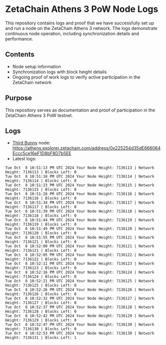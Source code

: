 # ZetaChain Athens 3 PoW Node Logs
This repository contains logs and proof that we have successfully set up and run a node on the ZetaChain Athens 3 network. The logs demonstrate continuous node operation, including synchronization details and performance.

## Contents
- Node setup information
- Synchronization logs with block height details
- Ongoing proof of work logs to verify active participation in the ZetaChain network

## Purpose
This repository serves as documentation and proof of participation in the ZetaChain Athens 3 PoW testnet.

## Logs

- [Third Bunny](https://thirdbunny.xyz/) node: https://athens.explorer.zetachain.com/address/0x225254d35dE666064Eccc5ce16eF1D8bF8D7b5EE
- Latest logs:
```
Tue Oct  8 10:51:13 PM UTC 2024 Your Node Height: 7136113 | Network Height: 7136113 | Blocks Left: 0
Tue Oct  8 10:51:18 PM UTC 2024 Your Node Height: 7136114 | Network Height: 7136114 | Blocks Left: 0
Tue Oct  8 10:51:23 PM UTC 2024 Your Node Height: 7136115 | Network Height: 7136115 | Blocks Left: 0
Tue Oct  8 10:51:28 PM UTC 2024 Your Node Height: 7136116 | Network Height: 7136116 | Blocks Left: 0
Tue Oct  8 10:51:34 PM UTC 2024 Your Node Height: 7136117 | Network Height: 7136117 | Blocks Left: 0
Tue Oct  8 10:51:39 PM UTC 2024 Your Node Height: 7136118 | Network Height: 7136118 | Blocks Left: 0
Tue Oct  8 10:51:44 PM UTC 2024 Your Node Height: 7136119 | Network Height: 7136119 | Blocks Left: 0
Tue Oct  8 10:51:49 PM UTC 2024 Your Node Height: 7136120 | Network Height: 7136120 | Blocks Left: 0
Tue Oct  8 10:51:55 PM UTC 2024 Your Node Height: 7136121 | Network Height: 7136121 | Blocks Left: 0
Tue Oct  8 10:52:00 PM UTC 2024 Your Node Height: 7136121 | Network Height: 7136121 | Blocks Left: 0
Tue Oct  8 10:52:05 PM UTC 2024 Your Node Height: 7136122 | Network Height: 7136122 | Blocks Left: 0
Tue Oct  8 10:52:11 PM UTC 2024 Your Node Height: 7136123 | Network Height: 7136123 | Blocks Left: 0
Tue Oct  8 10:52:16 PM UTC 2024 Your Node Height: 7136124 | Network Height: 7136124 | Blocks Left: 0
Tue Oct  8 10:52:21 PM UTC 2024 Your Node Height: 7136125 | Network Height: 7136125 | Blocks Left: 0
Tue Oct  8 10:52:26 PM UTC 2024 Your Node Height: 7136126 | Network Height: 7136126 | Blocks Left: 0
Tue Oct  8 10:52:32 PM UTC 2024 Your Node Height: 7136127 | Network Height: 7136127 | Blocks Left: 0
Tue Oct  8 10:52:37 PM UTC 2024 Your Node Height: 7136128 | Network Height: 7136128 | Blocks Left: 0
Tue Oct  8 10:52:42 PM UTC 2024 Your Node Height: 7136129 | Network Height: 7136129 | Blocks Left: 0
Tue Oct  8 10:52:47 PM UTC 2024 Your Node Height: 7136130 | Network Height: 7136130 | Blocks Left: 0
Tue Oct  8 10:52:53 PM UTC 2024 Your Node Height: 7136130 | Network Height: 7136131 | Blocks Left: 1
```
